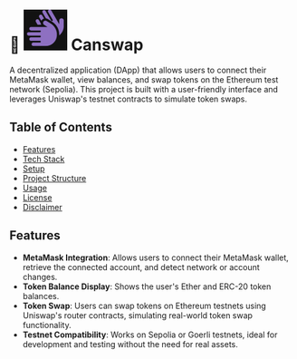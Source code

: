 <h1 align="left">👏 <img src="https://github.com/Ujenyhu/canswap/blob/main/img/canswap-logo.png" /> Canswap</h1>


A decentralized application (DApp) that allows users to connect their MetaMask wallet, view balances, and swap tokens on the Ethereum test network (Sepolia). 
This project is built with a user-friendly interface and leverages Uniswap's testnet contracts to simulate token swaps.

## Table of Contents
- [Features](#features)
- [Tech Stack](#tech-stack)
- [Setup](#setup)
- [Project Structure](#project-structure)
- [Usage](#usage)
- [License](#license)
- [Disclaimer](#disclaimer)


## Features
- **MetaMask Integration**: Allows users to connect their MetaMask wallet, retrieve the connected account, and detect network or account changes.
- **Token Balance Display**: Shows the user's Ether and ERC-20 token balances.
- **Token Swap**: Users can swap tokens on Ethereum testnets using Uniswap's router contracts, simulating real-world token swap functionality.
- **Testnet Compatibility**: Works on Sepolia or Goerli testnets, ideal for development and testing without the need for real assets.
